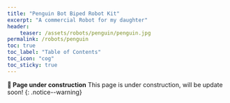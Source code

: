 ```yaml
---
title: "Penguin Bot Biped Robot Kit"
excerpt: "A commercial Robot for my daughter"
header: 
    teaser: /assets/robots/penguin/penguin.jpg
permalink: /robots/penguin
toc: true
toc_label: "Table of Contents"
toc_icon: "cog"
toc_sticky: true
---
```


**:construction: Page under construction** This page is under construction, will be update soon!
{: .notice--warning}
